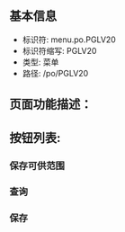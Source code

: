 
## 基本信息

- 标识符: menu.po.PGLV20
- 标识符缩写: PGLV20
- 类型: 菜单
- 路径: /po/PGLV20

## 页面功能描述：





## 按钮列表:


### 保存可供范围



### 查询



### 保存


